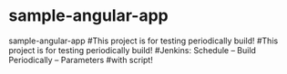 # sample-angular-app
sample-angular-app
#This project is for testing periodically build!
#This project is for testing periodically build!
#Jenkins: Schedule – Build Periodically – Parameters
#with script!
